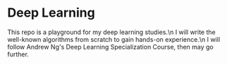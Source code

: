 # Deep Learning 

This repo is a playground for my deep learning studies.\n
I will write the well-known algorithms from scratch to gain hands-on experience.\n
I will follow Andrew Ng's Deep Learning Specialization Course, then may go further.


